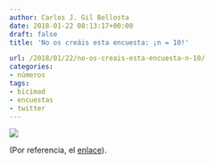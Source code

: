 ```yaml
---
author: Carlos J. Gil Bellosta
date: 2018-01-22 08:13:17+00:00
draft: false
title: 'No os creáis esta encuesta: ¡n = 10!'

url: /2018/01/22/no-os-creais-esta-encuesta-n-10/
categories:
- números
tags:
- bicimad
- encuestas
- twitter
---
```


![](/wp-uploads/2018/01/encuesta_n_10.png)


(Por referencia, el [enlace](https://twitter.com/gilbellosta/status/953722063621181443)).
